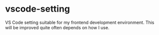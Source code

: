 # vscode-setting

VS Code setting suitable for my frontend development environment. This will be improved quite often depends on how I use.
